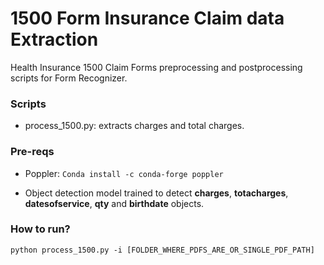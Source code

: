 # 1500 Form Insurance Claim data Extraction

Health Insurance 1500 Claim Forms preprocessing and postprocessing scripts for Form Recognizer.

### Scripts

- process_1500.py: extracts charges and total charges.

### Pre-reqs

- Poppler: ```Conda install -c conda-forge poppler```

- Object detection model trained to detect **charges**, **totacharges**, **datesofservice**, **qty** and **birthdate** objects.

### How to run?

```python process_1500.py -i [FOLDER_WHERE_PDFS_ARE_OR_SINGLE_PDF_PATH]```


